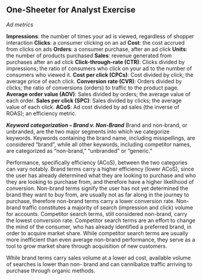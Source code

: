 ## One-Sheeter for Analyst Exercise

*Ad metrics*

**Impressions**: the number of times your ad is viewed, regardless of shopper interaction
**Clicks**: a consumer clicking on an ad
**Cost**: the cost accrued from clicks on ads
**Orders**: a consumer purchase, after an ad click
**Units**: the number of products purchased
**Sales**: revenue generated from purchases after an ad click
**Click-through-rate (CTR)**: Clicks divided by impressions; the ratio of consumers who click on your
ad to the number of consumers who viewed it.
**Cost per click (CPCs)**: Cost divided by click; the average price of each click.
**Conversion rate (CVR)**: Orders divided by clicks; the ratio of conversions (orders) to traffic to the
product page.
**Average order value (AOV)**: Sales divided by orders; the average value of each order.
**Sales per click (SPC)**: Sales divided by clicks; the average value of each click.
**ACoS**: Ad cost divided by ad sales (the inverse of ROAS); an efficiency metric.

**_Keyword categorization – Brand v. Non-Brand_**
Brand and non-brand, or unbranded, are the two major segments into which we categorize keywords.
Keywords containing the brand name, including misspellings, are considered “brand”, while all other
keywords, including competitor names, are categorized as “non-brand,” “unbranded” or “generic.”

Performance, specifically efficiency (ACoS), between the two categories can vary notably. Brand terms
carry a higher efficiency (lower ACoS), since the user has already determined what they are looking to
purchase and who they are looking to purchase from, and therefore have a higher likelihood of
conversion. Non-brand terms signify the user has not yet determined the brand they want to buy from,
are usually not as far along in the journey to purchase, therefore non-brand terms carry a lower
conversion rate. Non-brand traffic constitutes a majority of search (impression and click) volume for
accounts. Competitor search terms, still considered non-brand, carry the lowest conversion rate.
Competitor search terms are an effort to change the mind of the consumer, who has already identified a
preferred brand, in order to acquire market share. While competitor search terms are usually more
inefficient than even average non-brand performance, they serve as a tool to grow market share through
acquisition of new customers.

While brand terms carry sales volume at a lower ad cost, available volume of searches is lower than non-
brand and can cannibalize traffic arriving to purchase through organic methods.